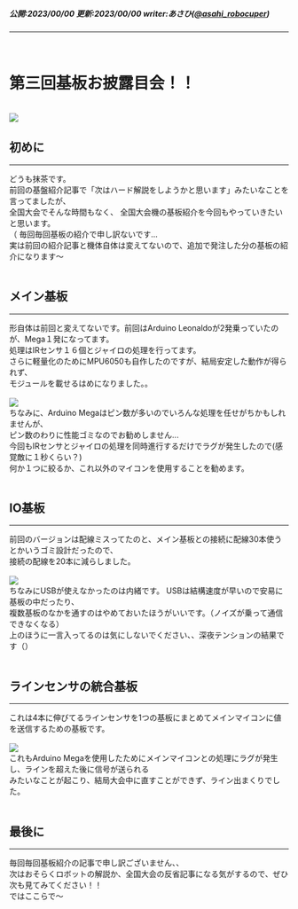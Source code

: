 ##### 公開:2023/00/00 更新:2023/00/00 writer:あさひ([@asahi_robocuper](https://twitter.com/asahi_robocuper))
---
<br>

# 第三回基板お披露目会！！

<br>
<img src="title.png" class="postpic"> 
<br>

## 初めに
---
どうも抹茶です。<br>
前回の基盤紹介記事で「次はハード解説をしようかと思います」みたいなことを言ってましたが、<br>
全国大会でそんな時間もなく、
全国大会機の基板紹介を今回もやっていきたいと思います。<br>
（ 毎回毎回基板の紹介で申し訳ないです...<br>
実は前回の紹介記事と機体自体は変えてないので、追加で発注した分の基板の紹介になります～
<br>
<br>

## メイン基板
---
形自体は前回と変えてないです。前回はArduino Leonaldoが2発乗っていたのが、Mega１発になってます。<br>
処理はIRセンサ１６個とジャイロの処理を行ってます。<br>
さらに軽量化のためにMPU6050も自作したのですが、結局安定した動作が得られず、<br>
モジュールを載せるはめになりました。。<br>
<br>
<img src="title.png" class="postpic"> 
<br>
ちなみに、Arduino Megaはピン数が多いのでいろんな処理を任せがちかもしれませんが、<br>
ピン数のわりに性能ゴミなのでお勧めしません...<br>
今回もIRセンサとジャイロの処理を同時進行するだけでラグが発生したので(感覚敵に１秒くらい？)<br>
何か１つに絞るか、これ以外のマイコンを使用することを勧めます。
<br>
<br>

## IO基板
---
前回のバージョンは配線ミスってたのと、メイン基板との接続に配線30本使うとかいうゴミ設計だったので、<br>
接続の配線を20本に減らしました。<br>
<br>
<img src="title.png" class="postpic"> 
<br>
ちなみにUSBが使えなかったのは内緒です。
USBは結構速度が早いので安易に基板の中だったり、<br>
複数基板のなかを通すのはやめておいたほうがいいです。（ノイズが乗って通信できなくなる）<br>
上のほうに一言入ってるのは気にしないでください、、深夜テンションの結果です（）
<br>
<br>

## ラインセンサの統合基板
---
これは4本に伸びてるラインセンサを1つの基板にまとめてメインマイコンに値を送信するための基板です。<br>
<br>
<img src="title.png" class="postpic"> 
<br>
これもArduino Megaを使用したためにメインマイコンとの処理にラグが発生し、ラインを超えた後に信号が送られる<br>
みたいなことが起こり、結局大会中に直すことができず、ライン出まくりでした。
<br>
<br>

## 最後に
---
毎回毎回基板紹介の記事で申し訳ございません、、<br>
次はおそらくロボットの解説か、全国大会の反省記事になる気がするので、ぜひ次も見てみてください！！<br>
ではここらで～<br>